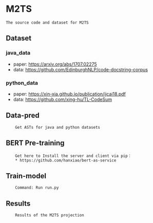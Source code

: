 # M2TS
    The source code and dataset for M2TS
## Dataset
### java_data
* paper: https://arxiv.org/abs/1707.02275
* data: https://github.com/EdinburghNLP/code-docstring-corpus
### python_data
* paper: https://xin-xia.github.io/publication/ijcai18.pdf
* data: https://github.com/xing-hu/TL-CodeSum
## Data-pred
        Get ASTs for java and python datasets
## BERT Pre-training
        Get here to Install the server and client via pip：
        * https://github.com/hanxiao/bert-as-service
## Train-model
        Command: Run run.py
## Results
        Results of the M2TS projection
